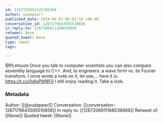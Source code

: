 ```yaml
---
id: 1267335861525295104
author: yudapearl
published_date: 2020-06-01 06:03:10 +00:00
conversation_id: 1267179643565510656
in_reply_to: 1267206911168036868
retweet: None
quoted_tweet: None
type: tweet
tags:

---
```


@PLetouze Once you talk to computer scientists you can also compare assembly language to C++. And, to engineers:
a wave form vs. its Fourier transform. I once wrote a note on it, let see,... here it is: https://t.co/0dIqP6f8F0
I still enjoy reading it. Take a look.

### Metadata

Author: [[@yudapearl]]
Conversation: [[conversation-1267179643565510656]]
In reply to: [[1267206911168036868]]
Retweet of: [[None]]
Quoted tweet: [[None]]
